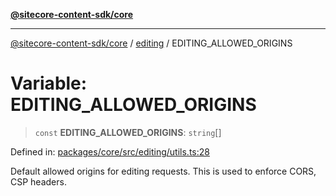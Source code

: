 [**@sitecore-content-sdk/core**](../../README.md)

***

[@sitecore-content-sdk/core](../../README.md) / [editing](../README.md) / EDITING\_ALLOWED\_ORIGINS

# Variable: EDITING\_ALLOWED\_ORIGINS

> `const` **EDITING\_ALLOWED\_ORIGINS**: `string`[]

Defined in: [packages/core/src/editing/utils.ts:28](https://github.com/Sitecore/content-sdk/blob/4103c5589d5589e11cd6164ccfd2c9755e694a65/packages/core/src/editing/utils.ts#L28)

Default allowed origins for editing requests. This is used to enforce CORS, CSP headers.
